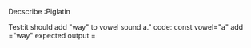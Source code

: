 Decscribe :Piglatin

Test:it should add "way" to  vowel sound a."
code:
   const vowel="a"
   add ="way"
   expected output =

